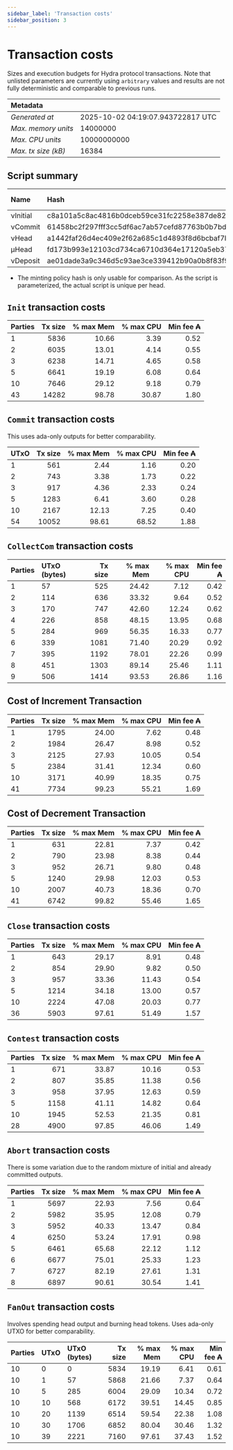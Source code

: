 ```yaml
--- 
sidebar_label: 'Transaction costs' 
sidebar_position: 3 
--- 
```


# Transaction costs 

Sizes and execution budgets for Hydra protocol transactions. Note that unlisted parameters are currently using `arbitrary` values and results are not fully deterministic and comparable to previous runs.

| Metadata | |
| :--- | :--- |
| _Generated at_ | 2025-10-02 04:19:07.943722817 UTC |
| _Max. memory units_ | 14000000 |
| _Max. CPU units_ | 10000000000 |
| _Max. tx size (kB)_ | 16384 |

## Script summary

| Name   | Hash | Size (Bytes) 
| :----- | :--- | -----------: 
| νInitial | c8a101a5c8ac4816b0dceb59ce31fc2258e387de828f02961d2f2045 | 2652 | 
| νCommit | 61458bc2f297fff3cc5df6ac7ab57cefd87763b0b7bd722146a1035c | 685 | 
| νHead | a1442faf26d4ec409e2f62a685c1d4893f8d6bcbaf7bcb59d6fa1340 | 14599 | 
| μHead | fd173b993e12103cd734ca6710d364e17120a5eb37a224c64ab2b188* | 5284 | 
| νDeposit | ae01dade3a9c346d5c93ae3ce339412b90a0b8f83f94ec6baa24e30c | 1102 | 

* The minting policy hash is only usable for comparison. As the script is parameterized, the actual script is unique per head.

## `Init` transaction costs

| Parties | Tx size | % max Mem | % max CPU | Min fee ₳ |
| :------ | ------: | --------: | --------: | --------: |
| 1| 5836 | 10.66 | 3.39 | 0.52 |
| 2| 6035 | 13.01 | 4.14 | 0.55 |
| 3| 6238 | 14.71 | 4.65 | 0.58 |
| 5| 6641 | 19.19 | 6.08 | 0.64 |
| 10| 7646 | 29.12 | 9.18 | 0.79 |
| 43| 14282 | 98.78 | 30.87 | 1.80 |


## `Commit` transaction costs
 This uses ada-only outputs for better comparability.

| UTxO | Tx size | % max Mem | % max CPU | Min fee ₳ |
| :--- | ------: | --------: | --------: | --------: |
| 1| 561 | 2.44 | 1.16 | 0.20 |
| 2| 743 | 3.38 | 1.73 | 0.22 |
| 3| 917 | 4.36 | 2.33 | 0.24 |
| 5| 1283 | 6.41 | 3.60 | 0.28 |
| 10| 2167 | 12.13 | 7.25 | 0.40 |
| 54| 10052 | 98.61 | 68.52 | 1.88 |


## `CollectCom` transaction costs

| Parties | UTxO (bytes) |Tx size | % max Mem | % max CPU | Min fee ₳ |
| :------ | :----------- |------: | --------: | --------: | --------: |
| 1 | 57 | 525 | 24.42 | 7.12 | 0.42 |
| 2 | 114 | 636 | 33.32 | 9.64 | 0.52 |
| 3 | 170 | 747 | 42.60 | 12.24 | 0.62 |
| 4 | 226 | 858 | 48.15 | 13.95 | 0.68 |
| 5 | 284 | 969 | 56.35 | 16.33 | 0.77 |
| 6 | 339 | 1081 | 71.40 | 20.29 | 0.92 |
| 7 | 395 | 1192 | 78.01 | 22.26 | 0.99 |
| 8 | 451 | 1303 | 89.14 | 25.46 | 1.11 |
| 9 | 506 | 1414 | 93.53 | 26.86 | 1.16 |


## Cost of Increment Transaction

| Parties | Tx size | % max Mem | % max CPU | Min fee ₳ |
| :------ | ------: | --------: | --------: | --------: |
| 1| 1795 | 24.00 | 7.62 | 0.48 |
| 2| 1984 | 26.47 | 8.98 | 0.52 |
| 3| 2125 | 27.93 | 10.05 | 0.54 |
| 5| 2384 | 31.41 | 12.34 | 0.60 |
| 10| 3171 | 40.99 | 18.35 | 0.75 |
| 41| 7734 | 99.23 | 55.21 | 1.69 |


## Cost of Decrement Transaction

| Parties | Tx size | % max Mem | % max CPU | Min fee ₳ |
| :------ | ------: | --------: | --------: | --------: |
| 1| 631 | 22.81 | 7.37 | 0.42 |
| 2| 790 | 23.98 | 8.38 | 0.44 |
| 3| 952 | 26.71 | 9.80 | 0.48 |
| 5| 1240 | 29.98 | 12.03 | 0.53 |
| 10| 2007 | 40.73 | 18.36 | 0.70 |
| 41| 6742 | 99.82 | 55.46 | 1.65 |


## `Close` transaction costs

| Parties | Tx size | % max Mem | % max CPU | Min fee ₳ |
| :------ | ------: | --------: | --------: | --------: |
| 1| 643 | 29.17 | 8.91 | 0.48 |
| 2| 854 | 29.90 | 9.82 | 0.50 |
| 3| 957 | 33.36 | 11.43 | 0.54 |
| 5| 1214 | 34.18 | 13.00 | 0.57 |
| 10| 2224 | 47.08 | 20.03 | 0.77 |
| 36| 5903 | 97.61 | 51.49 | 1.57 |


## `Contest` transaction costs

| Parties | Tx size | % max Mem | % max CPU | Min fee ₳ |
| :------ | ------: | --------: | --------: | --------: |
| 1| 671 | 33.87 | 10.16 | 0.53 |
| 2| 807 | 35.85 | 11.38 | 0.56 |
| 3| 958 | 37.95 | 12.63 | 0.59 |
| 5| 1158 | 41.11 | 14.82 | 0.64 |
| 10| 1945 | 52.53 | 21.35 | 0.81 |
| 28| 4900 | 97.85 | 46.06 | 1.49 |


## `Abort` transaction costs
There is some variation due to the random mixture of initial and already committed outputs.

| Parties | Tx size | % max Mem | % max CPU | Min fee ₳ |
| :------ | ------: | --------: | --------: | --------: |
| 1| 5697 | 22.93 | 7.56 | 0.64 |
| 2| 5982 | 35.95 | 12.08 | 0.79 |
| 3| 5952 | 40.33 | 13.47 | 0.84 |
| 4| 6250 | 53.24 | 17.91 | 0.98 |
| 5| 6461 | 65.68 | 22.12 | 1.12 |
| 6| 6677 | 75.01 | 25.33 | 1.23 |
| 7| 6727 | 82.19 | 27.61 | 1.31 |
| 8| 6897 | 90.61 | 30.54 | 1.41 |


## `FanOut` transaction costs
Involves spending head output and burning head tokens. Uses ada-only UTXO for better comparability.

| Parties | UTxO  | UTxO (bytes) | Tx size | % max Mem | % max CPU | Min fee ₳ |
| :------ | :---- | :----------- | ------: | --------: | --------: | --------: |
| 10 | 0 | 0 | 5834 | 19.19 | 6.41 | 0.61 |
| 10 | 1 | 57 | 5868 | 21.66 | 7.37 | 0.64 |
| 10 | 5 | 285 | 6004 | 29.09 | 10.34 | 0.72 |
| 10 | 10 | 568 | 6172 | 39.51 | 14.45 | 0.85 |
| 10 | 20 | 1139 | 6514 | 59.54 | 22.38 | 1.08 |
| 10 | 30 | 1706 | 6852 | 80.04 | 30.46 | 1.32 |
| 10 | 39 | 2221 | 7160 | 97.61 | 37.43 | 1.52 |

